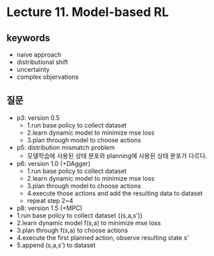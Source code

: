 # Lecture 11. Model-based RL

## keywords
- naive approach
- distributional shift
- uncertainty
- complex objervations

## 질문
- p3: version 0.5
  - 1.run base policy to collect dataset
  - 2.learn dynamic model to minimize mse loss
  - 3.plan through model to choose actions
- p5: distribution mismatch problem
  - 모델학습에 사용된 상태 분포와 planning에 사용된 상태 분포가 다르다.
- p6: version 1.0 (+DAgger)
  - 1.run base policy to collect dataset
  - 2.learn dynamic model to minimize mse loss
  - 3.plan through model to choose actions
  - 4.execute those actions and add the resulting data to dataset
  - repeat step 2~4
 - p8: version 1.5 (+MPC)  
  - 1.run base policy to collect dataset {(s,a,s')}
  - 2.learn dynamic model f(s,a) to minimize mse loss
  - 3.plan through f(s,a) to choose actions
  - 4.execute the first planned action, observe resulting state s'
  - 5.append (s,a,s') to dataset
